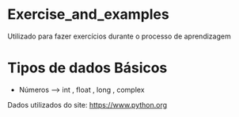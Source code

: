 # Exercise_and_examples
Utilizado para fazer exercícios durante o processo de aprendizagem

# Tipos de dados Básicos 
- Números --> int , float , long , complex

    
    
    
    
 Dados utilizados do site:
 https://www.python.org